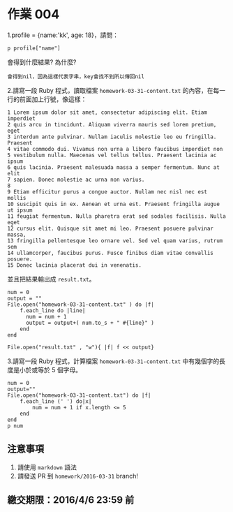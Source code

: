 # 作業 004

1.profile = {name:'kk', age: 18}，請問：

```
p profile["name"]
```
會得到什麼結果? 為什麼?

```
會得到nil，因為這樣代表字串，key會找不到所以傳回nil
```

2.請寫一段 Ruby 程式，讀取檔案 `homework-03-31-content.txt` 的內容，在每一行的前面加上行號，像這樣：

```
1 Lorem ipsum dolor sit amet, consectetur adipiscing elit. Etiam imperdiet
2 quis arcu in tincidunt. Aliquam viverra mauris sed lorem pretium, eget
3 interdum ante pulvinar. Nullam iaculis molestie leo eu fringilla. Praesent
4 vitae commodo dui. Vivamus non urna a libero faucibus imperdiet non
5 vestibulum nulla. Maecenas vel tellus tellus. Praesent lacinia ac ipsum
6 quis lacinia. Praesent malesuada massa a semper fermentum. Nunc at elit
7 sapien. Donec molestie ac urna non varius.
8
9 Etiam efficitur purus a congue auctor. Nullam nec nisl nec est mollis
10 suscipit quis in ex. Aenean et urna est. Praesent fringilla augue ut ipsum
11 feugiat fermentum. Nulla pharetra erat sed sodales facilisis. Nulla eget
12 cursus elit. Quisque sit amet mi leo. Praesent posuere pulvinar massa,
13 fringilla pellentesque leo ornare vel. Sed vel quam varius, rutrum sem
14 ullamcorper, faucibus purus. Fusce finibus diam vitae convallis posuere.
15 Donec lacinia placerat dui in venenatis.
```

並且把結果輸出成 `result.txt`。

```
num = 0
output = ""
File.open("homework-03-31-content.txt" ) do |f|
    f.each_line do |line|
      num = num + 1
      output = output+( num.to_s + " #{line}" )
    end
end

File.open("result.txt" , "w"){ |f| f << output}
```

3.請寫一段 Ruby 程式，計算檔案 `homework-03-31-content.txt` 中有幾個字的長度是小於或等於 5 個字母。
```
num = 0
output=""
File.open("homework-03-31-content.txt") do |f|
    f.each_line (' ') do|x| 
        num = num + 1 if x.length <= 5
    end
end
p num
```
## 注意事項

1. 請使用 `markdown` 語法
2. 請發送 PR 到 `homework/2016-03-31` branch!

## 繳交期限：2016/4/6 23:59 前
